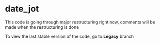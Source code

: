 # date_jot

This code is going through major restructuring right now, comments will be made when the restructuring is done

To view the last stable version of the code, go to **Legacy** branch
